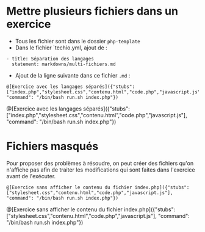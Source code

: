 # Mettre plusieurs fichiers dans un exercice

+ Tous les fichier sont dans le dossier `php-template`
+ Dans le fichier `techio.yml, ajout de :
```
- title: Séparation des langages
  statement: markdowns/multi-fichiers.md
```
+ Ajout de la ligne suivante dans ce fichier `.md` :
```
@[Exercice avec les langages séparés]({"stubs": ["index.php","stylesheet.css","contenu.html","code.php","javascript.js"], "command": "/bin/bash run.sh index.php"})
```

@[Exercice avec les langages séparés]({"stubs": ["index.php","stylesheet.css","contenu.html","code.php","javascript.js"], "command": "/bin/bash run.sh index.php"})

# Fichiers masqués

Pour proposer des problèmes à résoudre, on peut créer des fichiers qu'on n'affiche pas afin de traiter les modifications qui sont faites dans l'exercice avant de l'exécuter.
```
@[Exercice sans afficher le contenu du fichier index.php]({"stubs": ["stylesheet.css","contenu.html","code.php","javascript.js"], "command": "/bin/bash run.sh index.php"})
```

@[Exercice sans afficher le contenu du fichier index.php]({"stubs": ["stylesheet.css","contenu.html","code.php","javascript.js"], "command": "/bin/bash run.sh index.php"})
